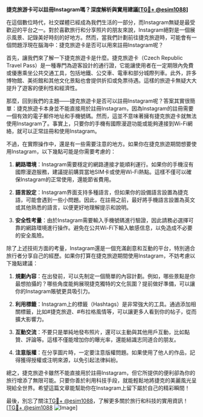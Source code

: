 **捷克旅游卡可以註冊Instagram嗎？深度解析與實用建議[[TG💪+ @esim1088](https://t.me/s/esim1088)]**

在這個數位時代，社交媒體已經成為我們生活的一部分，而Instagram無疑是最受歡迎的平台之一。對於喜歡旅行和分享照片的朋友來說，Instagram絕對是一個展示風景、記錄美好時刻的好地方。然而，當我們計劃前往捷克旅遊時，可能會有一個問題浮現在腦海中：捷克旅遊卡是否可以用來註冊Instagram呢？

首先，讓我們來了解一下捷克旅遊卡是什麼。捷克旅遊卡（Czech Republic Travel Pass）是一種專門為遊客設計的通行證，它能讓使用者在一定期限內免費或優惠乘坐公共交通工具，包括地鐵、公交車、電車和部分城際列車。此外，許多博物館、美術館和其他文化景點也會提供折扣或免票待遇。這樣的旅遊卡無疑大大提升了遊客的便利性和經濟性。

那麼，回到我們的主題——捷克旅遊卡是否可以註冊Instagram呢？答案其實很簡單：捷克旅遊卡本身並不能直接用於註冊Instagram，因為Instagram的註冊需要一個有效的電子郵件地址和手機號碼。然而，這並不意味著擁有捷克旅遊卡就無法使用Instagram了。事實上，只要你的手機有國際漫遊功能或能夠連接到Wi-Fi網絡，就可以正常註冊和使用Instagram。

不過，在實際操作中，還是有一些需要注意的地方。如果你在捷克旅遊期間想要使用Instagram，以下幾點可能是你需要考慮的：

1. **網路環境**：Instagram需要穩定的網路連接才能順利運行。如果你的手機沒有國際漫遊服務，建議提前購買當地SIM卡或使用Wi-Fi熱點。這樣不僅可以確保Instagram的正常使用，還能節省費用。

2. **語言設定**：Instagram界面支持多種語言，但如果你的設備語言設置為捷克語，可能會遇到一些小問題。因此，在註冊之前，最好將手機語言設置為英文或其他熟悉的語言，以便更好地理解提示和說明。

3. **安全性考量**：由於Instagram需要輸入手機號碼進行驗證，因此請務必選擇可靠的網路環境進行操作。避免在公共Wi-Fi下輸入敏感信息，以免造成不必要的安全風險。

除了上述技術方面的考量，Instagram還是一個充滿創意和互動的平台，特別適合旅行者分享自己的經歷。如果你打算在捷克旅遊期間使用Instagram，不妨考慮以下幾點建議：

1. **規劃內容**：在出發前，可以先制定一個簡單的內容計劃。例如，哪些景點是你最想拍攝的？哪些角度能夠展現捷克獨特的文化氛圍？提前做好準備，可以讓你的Instagram賬號更具吸引力。

2. **利用標籤**：Instagram上的標籤（Hashtags）是非常強大的工具。通過添加相關標籤，比如#捷克旅遊、#布拉格風情等，可以讓更多人看到你的帖子，從而擴大影響力。

3. **互動交流**：不要只是單純地發布照片，還可以主動與其他用戶互動，比如點贊、評論等。這樣不僅能增加你的曝光率，還能結識志同道合的朋友。

4. **注意版權**：在分享圖片時，一定要注意版權問題。如果使用了他人的作品，記得獲得授權或注明來源，以免引起法律糾紛。

總之，捷克旅遊卡雖然不能直接用於註冊Instagram，但它所提供的便利卻為你的旅行增添了無限可能。只要你善於利用科技手段，就能輕鬆地將捷克的美麗風光呈現給全世界。希望這篇文章能幫助你在Instagram上留下屬於自己的精彩瞬間！

最後，別忘了關注[TG💪+ @esim1088](https://t.me/s/esim1088)，了解更多關於旅行和科技的實用資訊！[[TG💪+ @esim1088](https://t.me/s/esim1088) ![Image](https://i.postimg.cc/4NQfJmqS/Snipaste-2025-05-13-00-14-12.png)]